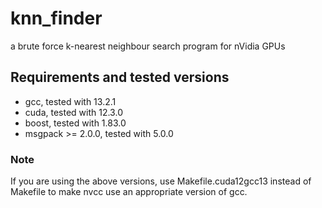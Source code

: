 knn_finder
==========

a brute force k-nearest neighbour search program for nVidia GPUs


## Requirements and tested versions
- gcc, tested with 13.2.1
- cuda, tested with 12.3.0
- boost, tested with 1.83.0
- msgpack >= 2.0.0, tested with 5.0.0

### Note
If you are using the above versions, use Makefile.cuda12gcc13 instead of Makefile to make nvcc use an appropriate version of gcc.